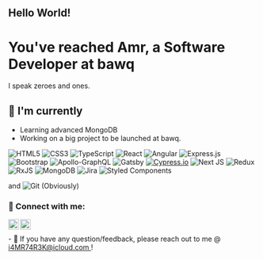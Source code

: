## Hello World!

# You've reached Amr, a Software Developer at bawq

I speak zeroes and ones.


## 🌱 I'm currently

- Learning advanced MongoDB
- Working on a big project to be launched at bawq.



![HTML5](https://img.shields.io/badge/html5-%23E34F26.svg?style=for-the-badge&logo=html5&logoColor=white) ![CSS3](https://img.shields.io/badge/css3-%231572B6.svg?style=for-the-badge&logo=css3&logoColor=white) ![TypeScript](https://img.shields.io/badge/typescript-%23007ACC.svg?style=for-the-badge&logo=typescript&logoColor=white) ![React](https://img.shields.io/badge/react-%2320232a.svg?style=for-the-badge&logo=react&logoColor=%2361DAFB)  ![Angular](https://img.shields.io/badge/angular-%23DD0031.svg?style=for-the-badge&logo=angular&logoColor=white)  ![Express.js](https://img.shields.io/badge/express.js-%23404d59.svg?style=for-the-badge&logo=express&logoColor=%2361DAFB)  ![Bootstrap](https://img.shields.io/badge/bootstrap-%23563D7C.svg?style=for-the-badge&logo=bootstrap&logoColor=white) ![Apollo-GraphQL](https://img.shields.io/badge/-ApolloGraphQL-311C87?style=for-the-badge&logo=apollo-graphql) ![Gatsby](https://img.shields.io/badge/Gatsby-%23663399.svg?style=for-the-badge&logo=gatsby&logoColor=white) [![Cypress.io](https://img.shields.io/badge/tested%20with-Cypress-04C38E.svg)](https://www.cypress.io/) ![Next JS](https://img.shields.io/badge/Next-black?style=for-the-badge&logo=next.js&logoColor=white) ![Redux](https://img.shields.io/badge/redux-%23593d88.svg?style=for-the-badge&logo=redux&logoColor=white) ![RxJS](https://img.shields.io/badge/rxjs-%23B7178C.svg?style=for-the-badge&logo=reactivex&logoColor=white) ![MongoDB](https://img.shields.io/badge/MongoDB-%234ea94b.svg?style=for-the-badge&logo=mongodb&logoColor=white) ![Jira](https://img.shields.io/badge/jira-%230A0FFF.svg?style=for-the-badge&logo=jira&logoColor=white)
 ![Styled Components](https://img.shields.io/badge/styled--components-DB7093?style=for-the-badge&logo=styled-components&logoColor=white) 

and ![Git](https://img.shields.io/badge/git-%23F05033.svg?style=for-the-badge&logo=git&logoColor=white) (Obviously)




### 🤝 Connect with me:

<a href="https://www.linkedin.com/in/4mr/"><img align="left" src="https://raw.githubusercontent.com/yushi1007/yushi1007/main/images/linkedin.svg" width="21px"/></a>
<a href="https://instagram.com/amrtarek"><img align="left" src="https://raw.githubusercontent.com/yushi1007/yushi1007/main/images/instagram.svg" width="21px"/></a>

</br>
<p>- 💬 If you have any question/feedback, please reach out to me @ <a href="mailto:i4mr74r3k@icloud.com"> i4MR74R3K@icloud.com </a>!
</p>

